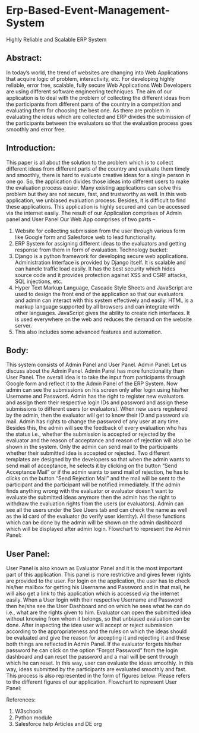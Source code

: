 # Erp-Based-Event-Management-System
Highly Reliable and Scalable ERP System

## Abstract:
In today’s world, the trend of websites are changing into Web Applications that acquire logic of problem, interactivity, etc. For developing highly reliable, error free, scalable, fully secure Web Applications Web Developers are using different software engineering techniques. The aim of our application is to deal with the problem of collecting the different ideas from the participants from different parts of the country in a competition and evaluating them for choosing the best one. As there are problem in evaluating the ideas which are collected and ERP divides the submission of the participants between the evaluators so that the evaluation process goes smoothly and error free.

## Introduction:
This paper is all about the solution to the problem which is to collect different ideas from different parts of the country and evaluate them timely and smoothly, there is hard to evaluate creative ideas for a single person in one go.
 So, the application divides those ideas into different users to make the evaluation process easier. Many existing applications can solve this problem but they are not secure, fast, and trustworthy as well. In this web application, we unbiased evaluation process. Besides, it is difficult to find these applications. This application is highly secured and can be accessed via the internet easily. 
The result of our Application comprises of Admin panel and User Panel
Our Web App comprises of two parts – 
1. Website for collecting submission from the user through various form like Google form and Salesforce web to lead functionality.   
2. ERP System for assigning different ideas to the evaluators and getting response from them in form of evaluation.
Technology bucket:
1.	Django is a python framework for developing secure web applications. Administration Interface is provided by Django itself. It is scalable and can handle traffic load easily. It has the best security which hides source code and it provides protection against XSS and CSRF attacks, SQL injections, etc. 
2.	Hyper Text Markup Language, Cascade Style Sheets and JavaScript are used to design the front end of the application so that our evaluators and admin can interact with this system effectively and easily. HTML is a markup language supported by all browsers and can integrate with other languages. JavaScript gives the ability to create rich interfaces. It is used everywhere on the web and reduces the demand on the website server.
3.	This also includes some advanced features and automation.


## Body:
This system consists of Admin Panel and User Panel.
Admin Panel: 
Let us discuss about the Admin Panel. Admin Panel has more functionality than User Panel. The overall idea is to take the input from participants through Google form and reflect it to the Admin Panel of the ERP System. Now admin can see the submissions on his screen only after login using his/her Username and Password. Admin has the right to register new evaluators and assign them their respective login IDs and password and assign these submissions to different users (or evaluators). When new users registered by the admin, then the evaluator will get to know their ID and password via mail. Admin has rights to change the password of any user at any time. Besides this, the admin will see the feedback of every evaluation who has the status i.e., whether the submission is accepted or rejected by the evaluator and the reason of acceptance and reason of rejection will also be shown in the system. Only the admin can send mail to the participants whether their submitted idea is accepted or rejected. Two different templates are designed by the developers so that when the admin wants to send mail of acceptance, he selects it by clicking on the button “Send Acceptance Mail” or if the admin wants to send mail of rejection, he has to clicks on the button “Send Rejection Mail” and the mail will be sent to the participant and the participant will be notified immediately. If the admin finds anything wrong with the evaluator or evaluator doesn’t want to evaluate the submitted ideas anymore then the admin has the right to withdraw the evaluation rights from the users (or evaluators). Admin can see all the users under the See Users tab and can check the name as well as the id card of the evaluator (to verify user identity). All these functions which can be done by the admin will be shown on the admin dashboard which will be displayed after admin login.
Flowchart to represent the Admin Panel:

 


 


 


 


 


 


 


 
## User Panel: 
User Panel is also known as Evaluator Panel and it is the most important part of this application. This panel is more restrictive and gives fewer rights are provided to the user. For login on the application, the user has to check his/her mailbox for getting his Username and Password and in that mail, he will also get a link to this application which is accessed via the internet easily. When a User login with their respective Username and Password then he/she see the User Dashboard and on which he sees what he can do i.e., what are the rights given to him. Evaluator can open the submitted idea without knowing from whom it belongs, so that unbiased evaluation can be done. After inspecting the idea user will accept or reject submission according to the appropriateness and the rules on which the ideas should be evaluated and give the reason for accepting it and rejecting it and these both things are reflected in Admin Panel. If the evaluator forgets his/her password he can click on the option “Forgot Password” from the login dashboard and can reset the password and a mail will be sent through which he can reset. In this way, user can evaluate the ideas smoothly.
In this way, ideas submitted by the participants are evaluated smoothly and fast. This process is also represented in the form of figures below: Please refers to the different figures of our application.
Flowchart to represent User Panel:
       


References:
1.	W3schools
2.	Python module 
3.	Salesforce help Articles and DE org
